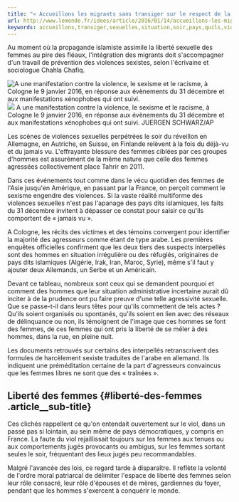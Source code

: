 ```yaml
---
title: "« Accueillons les migrants sans transiger sur le respect de la dignité des femmes ! »"
url: http://www.lemonde.fr/idees/article/2016/01/14/accueillons-les-migrants-sans-transiger-sur-le-respect-de-la-dignite-des-femmes_4846845_3232.html
keywords: accueillons,transiger,sexuelles,situation,soir,pays,quils,violences,viol,dignité,migrants,respect,hommes,femmes,liberté
---
```

Au moment où la propagande islamiste assimile la liberté sexuelle des femmes au pire des fléaux, l'intégration des migrants doit s'accompagner d'un travail de prévention des violences sexistes, selon l'écrivaine et sociologue Chahla Chafiq.

![A une manifestation contre la violence, le sexisme et le racisme, à Cologne le 9 janvier 2016, en réponse aux évènements du 31 décembre et aux manifestations xénophobes qui ont suivi.](https://img.lemde.fr/2016/01/09/0/0/3328/2616/688/0/60/0/ac8dda2_6e591397711c4ec9b27b6fbf4c255b3b-6e591397711c4ec9b27b6fbf4c255b3b-0.jpg) ![](https://img.lemde.fr/2016/01/09/0/0/3328/2616/688/0/60/0/ac8dda2_6e591397711c4ec9b27b6fbf4c255b3b-6e591397711c4ec9b27b6fbf4c255b3b-0.jpg) A une manifestation contre la violence, le sexisme et le racisme, à Cologne le 9 janvier 2016, en réponse aux évènements du 31 décembre et aux manifestations xénophobes qui ont suivi. JUERGEN SCHWARZ/AP

Les scènes de violences sexuelles perpétrées le soir du réveillon en Allemagne, en Autriche, en Suisse, en Finlande relèvent à la fois du déjà-vu et du jamais vu. L'effrayante blessure des femmes ciblées par ces groupes d'hommes est assurément de la même nature que celle des femmes agressées collectivement place Tahrir en 2011.

Dans ces événements tout comme dans le vécu quotidien des femmes de l'Asie jusqu'en Amérique, en passant par la France, on perçoit comment le sexisme engendre des violences. Si la vaste réalité multiforme des violences sexuelles n'est pas l'apanage des pays dits islamiques, les faits du 31 décembre invitent à dépasser ce constat pour saisir ce qu'ils comportent de « jamais vu ».

A Cologne, les récits des victimes et des témoins convergent pour identifier la majorité des agresseurs comme étant de type arabe. Les premières enquêtes officielles confirment que les deux tiers des suspects interpellés sont des hommes en situation irrégulière ou des réfugiés, originaires de pays dits islamiques (Algérie, Irak, Iran, Maroc, Syrie), même s'il faut y ajouter deux Allemands, un Serbe et un Américain.

Devant ce tableau, nombreux sont ceux qui se demandent pourquoi et comment des hommes que leur situation administrative incertaine aurait dû inciter à de la prudence ont pu faire preuve d'une telle agressivité sexuelle. Que se passe-t-il dans leurs têtes pour qu'ils commettent de tels actes ? Qu'ils soient organisés ou spontanés, qu'ils soient en lien avec des réseaux de délinquance ou non, ils témoignent de l'image que ces hommes se font des femmes, de ces femmes qui ont pris la liberté de se mêler à des hommes, dans la rue, en pleine nuit.

Les documents retrouvés sur certains des interpellés retranscrivent des formules de harcèlement sexiste traduites de l'arabe en allemand. Ils indiquent une préméditation certaine de la part d'agresseurs convaincus que les femmes libres ne sont que des « traînées ».

Liberté des femmes {#liberté-des-femmes .article__sub-title}
------------------

Ces clichés rappellent ce qu'on entendait ouvertement sur le viol, dans un passé pas si lointain, au sein même de pays démocratiques, y compris en France. La faute du viol rejaillissait toujours sur les femmes aux tenues ou aux comportements jugés provocants ou ambigus, sur les femmes sortant seules le soir, fréquentant des lieux jugés peu recommandables.

Malgré l'avancée des lois, ce regard tarde à disparaître. Il reflète la volonté de l'ordre moral patriarcal de délimiter l'espace de liberté des femmes selon leur rôle consacré, leur rôle d'épouses et de mères, gardiennes du foyer, pendant que les hommes s'exercent à conquérir le monde.
